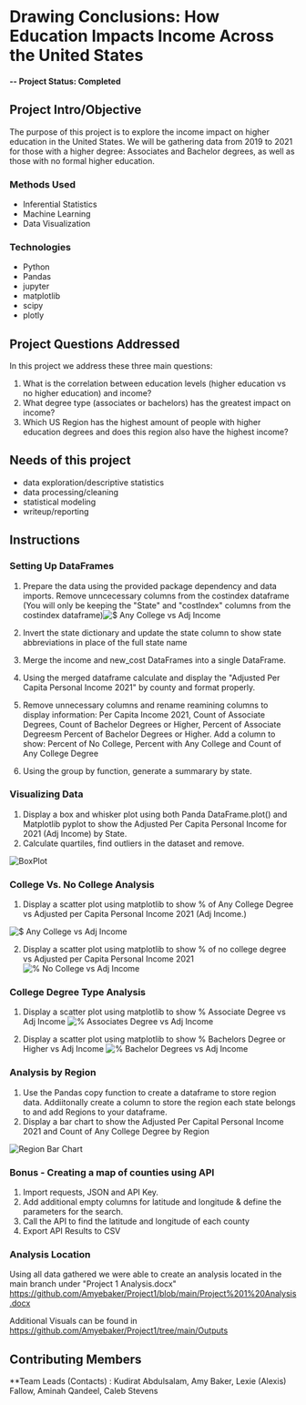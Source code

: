 # Drawing Conclusions: How Education Impacts Income Across the United States

#### -- Project Status: Completed

## Project Intro/Objective
The purpose of this project is to explore the income impact on higher education in the United States. We will be gathering data from 2019 to 2021 for those with a higher degree: Associates and Bachelor degrees, as well as those with no formal higher education.


### Methods Used
* Inferential Statistics
* Machine Learning
* Data Visualization

### Technologies
* Python
* Pandas
* jupyter
* matplotlib
* scipy
* plotly

## Project Questions Addressed
In this project we address these three main questions:
1. What is the correlation between education levels (higher education vs no higher education) and income?
2. What degree type (associates or bachelors) has the greatest impact on income?
3. Which US Region has the highest amount of people with higher education degrees and does this region also have the highest income?


## Needs of this project

- data exploration/descriptive statistics
- data processing/cleaning
- statistical modeling
- writeup/reporting

## Instructions
### Setting Up DataFrames

1. Prepare the data using the provided package dependency and data imports. Remove unncecessary columns from the costindex dataframe (You will only be keeping the "State" and "costIndex" columns from the costindex dataframe)![$ Any College vs Adj Income](https://user-images.githubusercontent.com/119981413/218827348-ff0d310c-6d5b-4767-bd57-ec19fe46e5b7.png)

2. Invert the state dictionary and update the state column to show state abbreviations in place of the full state name
3. Merge the income and new_cost DataFrames into a single DataFrame. 
4. Using the merged dataframe calculate and display the "Adjusted Per Capita Personal Income 2021" by county and format properly. 
5. Remove unnecessary columns and rename reamining columns to display information: Per Capita Income 2021, Count of Associate Degrees, Count of Bachelor Degrees or Higher, Percent of Associate Degreesm Percent of Bachelor Degrees or Higher. Add a column to show: Percent of No College, Percent with Any College and Count of Any College Degree
6. Using the group by function, generate a summarary by state.

### Visualizing Data
1. Display a box and whisker plot using both Panda DataFrame.plot() and Matplotlib pyplot to show the Adjusted Per Capita Personal Income for 2021 (Adj Income) by State.
2. Calculate quartiles, find outliers in the dataset and remove.

![BoxPlot](https://user-images.githubusercontent.com/119981413/218827135-1495e781-4802-4272-9985-e4ef232ab1f5.png)


### College Vs. No College Analysis
1. Display a scatter plot using matplotlib to show % of Any College Degree vs Adjusted per Capita Personal Income 2021 (Adj Income.) 

![$ Any College vs Adj Income](https://user-images.githubusercontent.com/119981413/218827379-0ca5a80c-dc06-4306-b5d0-d5609678ad62.png)

2. Display a scatter plot using matplotlib to show % of no college degree vs Adjusted per Capita Personal Income 2021
![% No College vs Adj Income](https://user-images.githubusercontent.com/119981413/218827560-2a643f74-b0b2-4232-a361-b1f471e61912.png)

### College Degree Type Analysis
1. Display a scatter plot using matplotlib to show % Associate Degree vs Adj Income
![% Associates Degree vs Adj Income](https://user-images.githubusercontent.com/119981413/218827977-ee7a5ee4-2a7e-46b4-8b81-4c5758324b9b.png)

2. Display a scatter plot using matplotlib to show % Bachelors Degree or Higher vs Adj Income
![% Bachelor Degrees vs Adj Income](https://user-images.githubusercontent.com/119981413/218828195-0d1f814d-a589-46e0-a044-a4d3c720b336.png)

### Analysis by Region
1. Use the Pandas copy function to create a dataframe to store region data. Addiitonally create a column to store the region each state belongs to and add Regions to your dataframe.
2. Display a bar chart to show the Adjusted Per Capital Personal Income 2021 and Count of Any College Degree by Region

![Region Bar Chart](https://user-images.githubusercontent.com/119981413/218830422-db8a9f64-b7ed-4005-b06a-202f6f9fb9a1.png)


### Bonus - Creating a map of counties using API
1. Import requests, JSON and API Key.
2. Add additional empty columns for latitude and longitude & define the parameters for the search.
3. Call the API to find the latitude and longitude of each county 
4. Export API Results to CSV

### Analysis Location
Using all data gathered we were able to create an analysis located in the main branch under "Project 1 Analysis.docx" 
https://github.com/Amyebaker/Project1/blob/main/Project%201%20Analysis.docx

Additional Visuals can be found in https://github.com/Amyebaker/Project1/tree/main/Outputs


## Contributing Members

**Team Leads (Contacts) : Kudirat Abdulsalam, Amy Baker, Lexie (Alexis) Fallow, Aminah Qandeel, Caleb Stevens 
